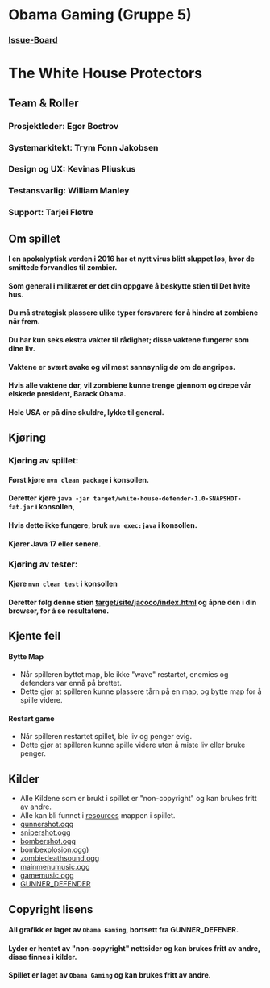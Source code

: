 # Obama Gaming (Gruppe 5)
### [Issue-Board](https://git.app.uib.no/Tarjei.Flotre/obama-gaming/-/boards)

# The White House Protectors

## Team & Roller
### **Prosjektleder:** Egor Bostrov
### **Systemarkitekt:** Trym Fonn Jakobsen
### **Design og UX:** Kevinas Pliuskus
### **Testansvarlig:** William Manley
### **Support:** Tarjei Fløtre

## Om spillet
#### I en apokalyptisk verden i 2016 har et nytt virus blitt sluppet løs, hvor de smittede forvandles til zombier.<br>
#### Som general i militæret er det din oppgave å beskytte stien til Det hvite hus.<br>
#### Du må strategisk plassere ulike typer forsvarere for å hindre at zombiene når frem. <br>
#### Du har kun seks ekstra vakter til rådighet; disse vaktene fungerer som dine liv.<br>
#### Vaktene er svært svake og vil mest sannsynlig dø om de angripes. <br>
#### Hvis alle vaktene dør, vil zombiene kunne trenge gjennom og drepe vår elskede president, Barack Obama. <br>
#### Hele USA er på dine skuldre, lykke til general.

## Kjøring
### Kjøring av spillet:
#### Først kjøre `mvn clean package` i konsollen.
#### Deretter kjøre `java -jar target/white-house-defender-1.0-SNAPSHOT-fat.jar` i konsollen,
#### Hvis dette ikke fungere, bruk `mvn exec:java` i konsollen.
#### Kjører Java 17 eller senere.

### Kjøring av tester:
#### Kjøre `mvn clean test` i konsollen
#### Deretter følg denne stien [target/site/jacoco/index.html](target/site/jacoco/index.html) og åpne den i din browser, for å se resultatene.

## Kjente feil
#### Bytte Map
- Når spilleren byttet map, ble ikke "wave" restartet, enemies og defenders var ennå på brettet.
- Dette gjør at spilleren kunne plassere tårn på en map, og bytte map for å spille videre.

#### Restart game
- Når spilleren restartet spillet, ble liv og penger evig.
- Dette gjør at spilleren kunne spille videre uten å miste liv eller bruke penger.


## Kilder
- Alle Kildene som er brukt i spillet er "non-copyright" og kan brukes fritt av andre.
- Alle kan bli funnet i [resources](src/main/resources) mappen i spillet.
- [gunnershot.ogg](https://pixabay.com/sound-effects/hit-someting-6037/)
- [snipershot.ogg](https://pixabay.com/sound-effects/gun-shot-1-176892/)
- [bombershot.ogg](https://pixabay.com/sound-effects/cannon-shot-14799/)
- [bombexplosion.ogg]())
- [zombiedeathsound.ogg](https://pixabay.com/sound-effects/zombie-3-106344/)
- [mainmenumusic.ogg](https://pixabay.com/music/synthwave-neon-gaming-128925/)
- [gamemusic.ogg](https://pixabay.com/music/upbeat-8-bit-legends-ancient-shrine-200457/)
- [GUNNER_DEFENDER](https://secrethideout.itch.io/team-wars-platformer-battle)


## Copyright lisens
#### All grafikk er laget av `Obama Gaming`, bortsett fra GUNNER_DEFENER. 
#### Lyder er hentet av "non-copyright" nettsider og kan brukes fritt av andre, disse finnes i kilder.
#### Spillet er laget av `Obama Gaming` og kan brukes fritt av andre.